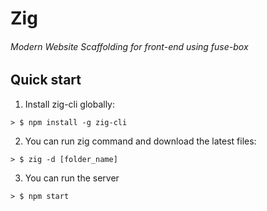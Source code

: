 # Zig

###### Modern Website Scaffolding for front-end using fuse-box

## Quick start

1. Install zig-cli globally:
```
> $ npm install -g zig-cli
```

2. You can run zig command and download the latest files:

```
> $ zig -d [folder_name]
```

3. You can run the server

```
> $ npm start
```
